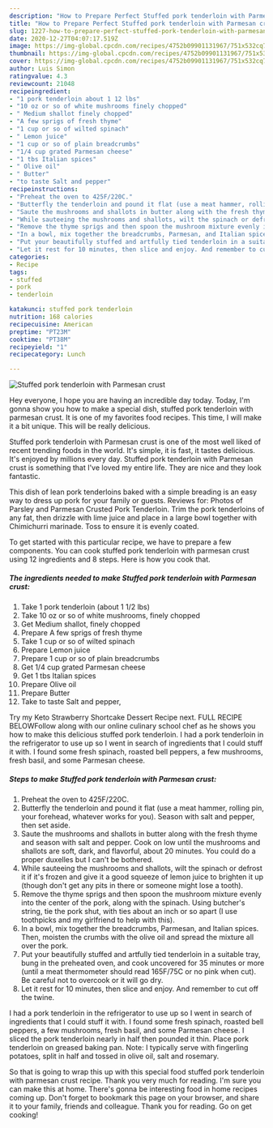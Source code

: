 ```yaml
---
description: "How to Prepare Perfect Stuffed pork tenderloin with Parmesan crust"
title: "How to Prepare Perfect Stuffed pork tenderloin with Parmesan crust"
slug: 1227-how-to-prepare-perfect-stuffed-pork-tenderloin-with-parmesan-crust
date: 2020-12-27T04:07:17.519Z
image: https://img-global.cpcdn.com/recipes/4752b09901131967/751x532cq70/stuffed-pork-tenderloin-with-parmesan-crust-recipe-main-photo.jpg
thumbnail: https://img-global.cpcdn.com/recipes/4752b09901131967/751x532cq70/stuffed-pork-tenderloin-with-parmesan-crust-recipe-main-photo.jpg
cover: https://img-global.cpcdn.com/recipes/4752b09901131967/751x532cq70/stuffed-pork-tenderloin-with-parmesan-crust-recipe-main-photo.jpg
author: Luis Simon
ratingvalue: 4.3
reviewcount: 21048
recipeingredient:
- "1 pork tenderloin about 1 12 lbs"
- "10 oz or so of white mushrooms finely chopped"
- " Medium shallot finely chopped"
- "A few sprigs of fresh thyme"
- "1 cup or so of wilted spinach"
- " Lemon juice"
- "1 cup or so of plain breadcrumbs"
- "1/4 cup grated Parmesan cheese"
- "1 tbs Italian spices"
- " Olive oil"
- " Butter"
- "to taste Salt and pepper"
recipeinstructions:
- "Preheat the oven to 425F/220C."
- "Butterfly the tenderloin and pound it flat (use a meat hammer, rolling pin, your forehead, whatever works for you). Season with salt and pepper, then set aside."
- "Saute the mushrooms and shallots in butter along with the fresh thyme and season with salt and pepper. Cook on low until the mushrooms and shallots are soft, dark, and flavorful, about 20 minutes. You could do a proper duxelles but I can&#39;t be bothered."
- "While sauteeing the mushrooms and shallots, wilt the spinach or defrost it if it&#39;s frozen and give it a good squeeze of lemon juice to brighten it up (though don&#39;t get any pits in there or someone might lose a tooth)."
- "Remove the thyme sprigs and then spoon the mushroom mixture evenly into the center of the pork, along with the spinach. Using butcher&#39;s string, tie the pork shut, with ties about an inch or so apart (I use toothpicks and my girlfriend to help with this)."
- "In a bowl, mix together the breadcrumbs, Parmesan, and Italian spices. Then, moisten the crumbs with the olive oil and spread the mixture all over the pork."
- "Put your beautifully stuffed and artfully tied tenderloin in a suitable tray, bung in the preheated oven, and cook uncovered for 35 minutes or more (until a meat thermometer should read 165F/75C or no pink when cut). Be careful not to overcook or it will go dry."
- "Let it rest for 10 minutes, then slice and enjoy. And remember to cut off the twine."
categories:
- Recipe
tags:
- stuffed
- pork
- tenderloin

katakunci: stuffed pork tenderloin 
nutrition: 168 calories
recipecuisine: American
preptime: "PT23M"
cooktime: "PT38M"
recipeyield: "1"
recipecategory: Lunch

---
```



![Stuffed pork tenderloin with Parmesan crust](https://img-global.cpcdn.com/recipes/4752b09901131967/751x532cq70/stuffed-pork-tenderloin-with-parmesan-crust-recipe-main-photo.jpg)

Hey everyone, I hope you are having an incredible day today. Today, I'm gonna show you how to make a special dish, stuffed pork tenderloin with parmesan crust. It is one of my favorites food recipes. This time, I will make it a bit unique. This will be really delicious.

Stuffed pork tenderloin with Parmesan crust is one of the most well liked of recent trending foods in the world. It's simple, it is fast, it tastes delicious. It's enjoyed by millions every day. Stuffed pork tenderloin with Parmesan crust is something that I've loved my entire life. They are nice and they look fantastic.

This dish of lean pork tenderloins baked with a simple breading is an easy way to dress up pork for your family or guests. Reviews for: Photos of Parsley and Parmesan Crusted Pork Tenderloin. Trim the pork tenderloins of any fat, then drizzle with lime juice and place in a large bowl together with Chimichurri marinade. Toss to ensure it is evenly coated.


To get started with this particular recipe, we have to prepare a few components. You can cook stuffed pork tenderloin with parmesan crust using 12 ingredients and 8 steps. Here is how you cook that.

<!--inarticleads1-->

##### The ingredients needed to make Stuffed pork tenderloin with Parmesan crust:

1. Take 1 pork tenderloin (about 1 1/2 lbs)
1. Take 10 oz or so of white mushrooms, finely chopped
1. Get  Medium shallot, finely chopped
1. Prepare A few sprigs of fresh thyme
1. Take 1 cup or so of wilted spinach
1. Prepare  Lemon juice
1. Prepare 1 cup or so of plain breadcrumbs
1. Get 1/4 cup grated Parmesan cheese
1. Get 1 tbs Italian spices
1. Prepare  Olive oil
1. Prepare  Butter
1. Take to taste Salt and pepper,


Try my Keto Strawberry Shortcake Dessert Recipe next. FULL RECIPE BELOWFollow along with our online culinary school chef as he shows you how to make this delicious stuffed pork tenderloin. I had a pork tenderloin in the refrigerator to use up so I went in search of ingredients that I could stuff it with. I found some fresh spinach, roasted bell peppers, a few mushrooms, fresh basil, and some Parmesan cheese. 

<!--inarticleads2-->

##### Steps to make Stuffed pork tenderloin with Parmesan crust:

1. Preheat the oven to 425F/220C.
1. Butterfly the tenderloin and pound it flat (use a meat hammer, rolling pin, your forehead, whatever works for you). Season with salt and pepper, then set aside.
1. Saute the mushrooms and shallots in butter along with the fresh thyme and season with salt and pepper. Cook on low until the mushrooms and shallots are soft, dark, and flavorful, about 20 minutes. You could do a proper duxelles but I can&#39;t be bothered.
1. While sauteeing the mushrooms and shallots, wilt the spinach or defrost it if it&#39;s frozen and give it a good squeeze of lemon juice to brighten it up (though don&#39;t get any pits in there or someone might lose a tooth).
1. Remove the thyme sprigs and then spoon the mushroom mixture evenly into the center of the pork, along with the spinach. Using butcher&#39;s string, tie the pork shut, with ties about an inch or so apart (I use toothpicks and my girlfriend to help with this).
1. In a bowl, mix together the breadcrumbs, Parmesan, and Italian spices. Then, moisten the crumbs with the olive oil and spread the mixture all over the pork.
1. Put your beautifully stuffed and artfully tied tenderloin in a suitable tray, bung in the preheated oven, and cook uncovered for 35 minutes or more (until a meat thermometer should read 165F/75C or no pink when cut). Be careful not to overcook or it will go dry.
1. Let it rest for 10 minutes, then slice and enjoy. And remember to cut off the twine.


I had a pork tenderloin in the refrigerator to use up so I went in search of ingredients that I could stuff it with. I found some fresh spinach, roasted bell peppers, a few mushrooms, fresh basil, and some Parmesan cheese. I sliced the pork tenderloin nearly in half then pounded it thin. Place pork tenderloin on greased baking pan. Note: I typically serve with fingerling potatoes, split in half and tossed in olive oil, salt and rosemary. 

So that is going to wrap this up with this special food stuffed pork tenderloin with parmesan crust recipe. Thank you very much for reading. I'm sure you can make this at home. There's gonna be interesting food in home recipes coming up. Don't forget to bookmark this page on your browser, and share it to your family, friends and colleague. Thank you for reading. Go on get cooking!
